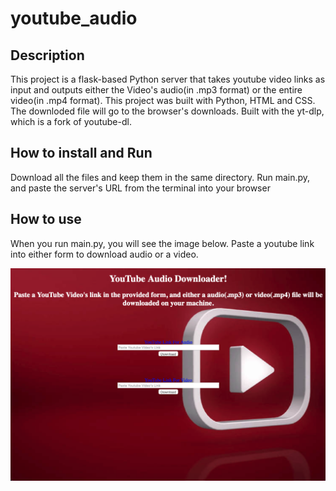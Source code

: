 # youtube_audio

## Description
This project is a flask-based Python server that takes youtube video links as input and outputs either the Video's audio(in .mp3 format) or the entire video(in .mp4 format). This project was built with Python, HTML and CSS. The downloded file will go to the browser's downloads. Built with the yt-dlp, which is a fork of youtube-dl.

## How to install and Run
Download all the files and keep them in the same directory. Run main.py, and paste the server's URL from the terminal into your browser

## How to use
When you run main.py, you will see the image below. Paste a youtube link into either form to download audio or a video.

<p align="center">
  <img src="/images/markdown.png" />
</p>

